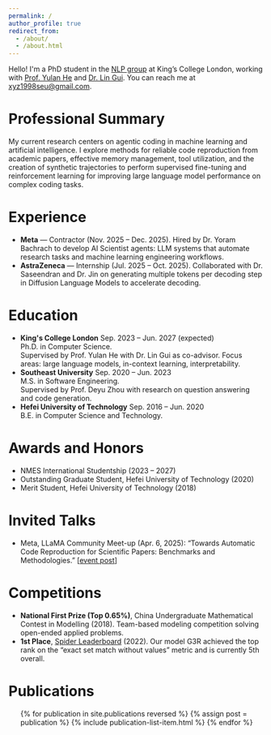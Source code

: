 ```yaml
---
permalink: /
author_profile: true
redirect_from: 
  - /about/
  - /about.html
---
```


Hello! I'm a PhD student in the [NLP group](https://kclnlp.github.io/) at King’s College London, working with [Prof. Yulan He](https://sites.google.com/view/yulanhe) and [Dr. Lin Gui](https://sites.google.com/view/lin-gui/about-me). You can reach me at [xyz1998seu@gmail.com](mailto:xyz1998seu@gmail.com).

Professional Summary
======
My current research centers on agentic coding in machine learning and artificial intelligence. I explore methods for reliable code reproduction from academic papers, effective memory management, tool utilization, and the creation of synthetic trajectories to perform supervised fine-tuning and reinforcement learning for improving large language model performance on complex coding tasks.

Experience
======
- **Meta** — Contractor (Nov. 2025 – Dec. 2025). Hired by Dr. Yoram Bachrach to develop AI Scientist agents: LLM systems that automate research tasks and machine learning engineering workflows.
- **AstraZeneca** — Internship (Jul. 2025 – Oct. 2025). Collaborated with Dr. Saseendran and Dr. Jin on generating multiple tokens per decoding step in Diffusion Language Models to accelerate decoding.

Education
======
<ul class="education-list">
  <li>
    <div class="education-header">
      <span class="education-institution"><strong>King's College London</strong></span>
      <span class="education-dates">Sep. 2023 – Jun. 2027 (expected)</span>
    </div>
    <div class="education-degree">Ph.D. in Computer Science.</div>
    <div class="education-notes">Supervised by Prof. Yulan He with Dr. Lin Gui as co-advisor. Focus areas: large language models, in-context learning, interpretability.</div>
  </li>
  <li>
    <div class="education-header">
      <span class="education-institution"><strong>Southeast University</strong></span>
      <span class="education-dates">Sep. 2020 – Jun. 2023</span>
    </div>
    <div class="education-degree">M.S. in Software Engineering.</div>
    <div class="education-notes">Supervised by Prof. Deyu Zhou with research on question answering and code generation.</div>
  </li>
  <li>
    <div class="education-header">
      <span class="education-institution"><strong>Hefei University of Technology</strong></span>
      <span class="education-dates">Sep. 2016 – Jun. 2020</span>
    </div>
    <div class="education-degree">B.E. in Computer Science and Technology.</div>
  </li>
</ul>

Awards and Honors
======
- NMES International Studentship (2023 – 2027)
- Outstanding Graduate Student, Hefei University of Technology (2020)
- Merit Student, Hefei University of Technology (2018)

Invited Talks
======
- Meta, LLaMA Community Meet-up (Apr. 6, 2025): “Towards Automatic Code Reproduction for Scientific Papers: Benchmarks and Methodologies.” [[event post](https://www.linkedin.com/posts/yanzheng-xiang-9aa572282_ai-llm-agenticai-activity-7336720296193761281-yGy2/?utm_source=share&utm_medium=member_desktop&rcm=ACoAAETIZhIBXh5XAI2i8HIYl-QGLzQlxhu0J98)]

Competitions
======
- **National First Prize (Top 0.65%)**, China Undergraduate Mathematical Contest in Modelling (2018). Team-based modeling competition solving open-ended applied problems.
- **1st Place**, [Spider Leaderboard](https://yale-lily.github.io/spider) (2022). Our model G3R achieved the top rank on the “exact set match without values” metric and is currently 5th overall.

Publications
======
<ul class="publication-list">
{% for publication in site.publications reversed %}
  {% assign post = publication %}
  {% include publication-list-item.html %}
{% endfor %}
</ul>
